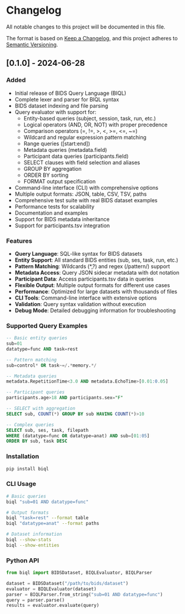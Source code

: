 # Changelog

All notable changes to this project will be documented in this file.

The format is based on [Keep a Changelog](https://keepachangelog.com/en/1.0.0/),
and this project adheres to [Semantic Versioning](https://semver.org/spec/v2.0.0.html).

## [0.1.0] - 2024-06-28

### Added
- Initial release of BIDS Query Language (BIQL)
- Complete lexer and parser for BIQL syntax
- BIDS dataset indexing and file parsing
- Query evaluator with support for:
  - Entity-based queries (subject, session, task, run, etc.)
  - Logical operators (AND, OR, NOT) with proper precedence
  - Comparison operators (=, !=, >, <, >=, <=, ~=)
  - Wildcard and regular expression pattern matching
  - Range queries ([start:end])
  - Metadata queries (metadata.field)
  - Participant data queries (participants.field)
  - SELECT clauses with field selection and aliases
  - GROUP BY aggregation
  - ORDER BY sorting
  - FORMAT output specification
- Command-line interface (CLI) with comprehensive options
- Multiple output formats: JSON, table, CSV, TSV, paths
- Comprehensive test suite with real BIDS dataset examples
- Performance tests for scalability
- Documentation and examples
- Support for BIDS metadata inheritance
- Support for participants.tsv integration

### Features
- **Query Language**: SQL-like syntax for BIDS datasets
- **Entity Support**: All standard BIDS entities (sub, ses, task, run, etc.)
- **Pattern Matching**: Wildcards (*,?) and regex (/pattern/) support
- **Metadata Access**: Query JSON sidecar metadata with dot notation
- **Participant Data**: Access participants.tsv data in queries
- **Flexible Output**: Multiple output formats for different use cases
- **Performance**: Optimized for large datasets with thousands of files
- **CLI Tools**: Command-line interface with extensive options
- **Validation**: Query syntax validation without execution
- **Debug Mode**: Detailed debugging information for troubleshooting

### Supported Query Examples
```sql
-- Basic entity queries
sub=01
datatype=func AND task=rest

-- Pattern matching
sub=control* OR task~=/.*memory.*/

-- Metadata queries
metadata.RepetitionTime<3.0 AND metadata.EchoTime>[0.01:0.05]

-- Participant queries
participants.age>18 AND participants.sex="F"

-- SELECT with aggregation
SELECT sub, COUNT(*) GROUP BY sub HAVING COUNT(*)>10

-- Complex queries
SELECT sub, ses, task, filepath 
WHERE (datatype=func OR datatype=anat) AND sub=[01:05]
ORDER BY sub, task DESC
```

### Installation
```bash
pip install biql
```

### CLI Usage
```bash
# Basic queries
biql "sub=01 AND datatype=func"

# Output formats
biql "task=rest" --format table
biql "datatype=anat" --format paths

# Dataset information
biql --show-stats
biql --show-entities
```

### Python API
```python
from biql import BIDSDataset, BIQLEvaluator, BIQLParser

dataset = BIDSDataset("/path/to/bids/dataset")
evaluator = BIQLEvaluator(dataset)
parser = BIQLParser.from_string("sub=01 AND datatype=func")
query = parser.parse()
results = evaluator.evaluate(query)
```